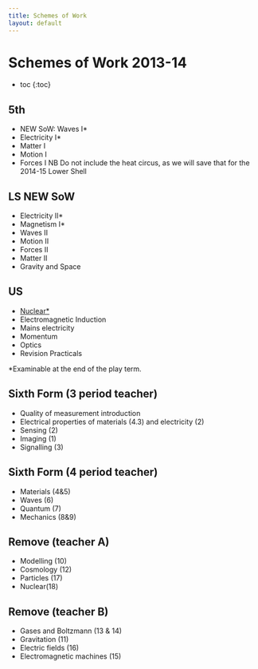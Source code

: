 ```yaml
---
title: Schemes of Work
layout: default
---
```

# Schemes of Work 2013-14

* toc
{:toc}

## 5th
* NEW SoW: Waves I\*
* Electricity I\*
* Matter I
* Motion I
* Forces I
NB Do not include the heat circus, as we will save that for the 2014-15 Lower Shell

## LS 	NEW SoW
* Electricity II\*
* Magnetism I\*
* Waves II
* Motion II
* Forces II
* Matter II
* Gravity and Space

## US
* [Nuclear\*](upper-shell/nuclear-physics.html)
* Electromagnetic Induction
* Mains electricity
* Momentum
* Optics
* Revision Practicals

\*Examinable at the end of the play term.

## Sixth Form (3 period teacher)
* Quality of measurement introduction
* Electrical properties of materials (4.3) and electricity (2)
* Sensing (2)
* Imaging (1)
* Signalling (3)

## Sixth Form (4 period teacher)
* Materials (4&5)
* Waves (6)
* Quantum (7)
* Mechanics (8&9)

## Remove (teacher A)
* Modelling (10)
* Cosmology (12)
* Particles (17)
* Nuclear(18)

## Remove (teacher B)
* Gases and Boltzmann (13 & 14)
* Gravitation (11)
* Electric fields (16)
* Electromagnetic machines (15)
